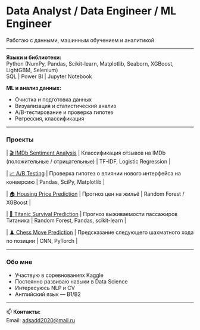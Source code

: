 # **Data Analyst / Data Engineer / ML Engineer** 
Работаю с данными, машинным обучением и аналитикой

---

**Языки и библиотеки:**  
Python (NumPy, Pandas, Scikit-learn, Matplotlib, Seaborn, XGBoost, LightGBM, Selenium)  
SQL | Power BI | Jupyter Notebook

**ML и анализ данных:**  
- Очистка и подготовка данных
- Визуализация и статистический анализ
- A/B-тестирование и проверка гипотез  
- Регрессия, классификация

---

### Проекты

| [🎬 IMDb Sentiment Analysis](https://github.com/tiiaw/imdb-sentiment-analysis) | Классификация отзывов на IMDb (положительные / отрицательные) | TF-IDF, Logistic Regression |

| [📈 A/B Testing](https://github.com/tiiaw/a-b-test) | Проверка гипотез о влиянии нового интерфейса на конверсию | Pandas, SciPy, Matplotlib |

| [🏠 Housing Price Prediction](https://github.com/tiiaw/house-price-prediction) | Прогноз цен на жильё | Random Forest / XGBoost |

| [🚢 Titanic Survival Prediction](https://github.com/tiiaw/titanic-survival-prediction) | Прогноз выживаемости пассажиров Титаника | Random Forest, Pandas, scikit-learn |

| [♟️ Chess Move Prediction](https://github.com/tiiaw/chess-move-prediction) | Предсказание следующего шахматного хода по позиции | CNN, PyTorch |

---

###  Обо мне
- Участвую в соревнованиях Kaggle  
- Постоянно развиваю навыки в Data Science  
- Интересуюсь NLP и CV
- Английский язык — B1/B2

---

📫 **Контакты:**  
Email: adsadd2020@mail.ru
